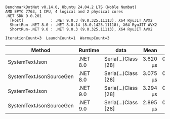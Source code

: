 ```

BenchmarkDotNet v0.14.0, Ubuntu 24.04.2 LTS (Noble Numbat)
AMD EPYC 7763, 1 CPU, 4 logical and 2 physical cores
.NET SDK 9.0.201
  [Host]            : .NET 9.0.3 (9.0.325.11113), X64 RyuJIT AVX2
  ShortRun-.NET 8.0 : .NET 8.0.14 (8.0.1425.11118), X64 RyuJIT AVX2
  ShortRun-.NET 9.0 : .NET 9.0.3 (9.0.325.11113), X64 RyuJIT AVX2

IterationCount=3  LaunchCount=1  WarmupCount=3  

```
| Method                  | Runtime  | data                 | Mean     | Error     | StdDev    | Min      | Max      | Gen0   | Allocated |
|------------------------ |--------- |--------------------- |---------:|----------:|----------:|---------:|---------:|-------:|----------:|
| SystemTextJson          | .NET 8.0 | Seria(...)Class [28] | 3.620 μs | 0.1408 μs | 0.0077 μs | 3.613 μs | 3.628 μs | 0.1259 |   2.07 KB |
| SystemTextJsonSourceGen | .NET 8.0 | Seria(...)Class [28] | 3.075 μs | 0.1485 μs | 0.0081 μs | 3.070 μs | 3.085 μs | 0.1335 |    2.2 KB |
| SystemTextJson          | .NET 9.0 | Seria(...)Class [28] | 3.294 μs | 0.2508 μs | 0.0137 μs | 3.279 μs | 3.307 μs | 0.1259 |   2.07 KB |
| SystemTextJsonSourceGen | .NET 9.0 | Seria(...)Class [28] | 2.895 μs | 0.2341 μs | 0.0128 μs | 2.880 μs | 2.904 μs | 0.1335 |    2.2 KB |
